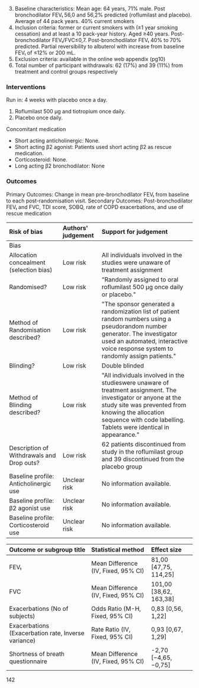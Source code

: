 3. Baseline characteristics: Mean age: 64 years, 71% male. Post bronchodilator FEV₁ 56,0 and 56,2% predicted (roflumilast and placebo). Average of 44 pack years. 40% current smokers
4. Inclusion criteria: former or current smokers with (≥1 year smoking cessation) and at least a 10 pack-year history. Aged ≥40 years. Post-bronchodilator FEV₁/FVC≤0,7. Post-bronchodilator FEV₁ 40% to 70% predicted. Partial reversibility to albuterol with increase from baseline FEV₁ of ≤12% or 200 mL.
5. Exclusion criteria: available in the online web appendix (pg10)
6. Total number of participant withdrawals: 62 (17%) and 39 (11%) from treatment and control groups respectively

### Interventions
Run in: 4 weeks with placebo once a day.
1. Roflumilast 500 μg and tiotropium once daily.
2. Placebo once daily.

Concomitant medication
- Short acting anticholinergic: None.
- Short acting β2 agonist: Patients used short acting β2 as rescue medication.
- Corticosteroid: None.
- Long acting β2 bronchodilator: None

### Outcomes
Primary Outcomes: Change in mean pre-bronchodilator FEV₁ from baseline to each post-randomisation visit.
Secondary Outcomes: Post-bronchodilator FEV₁ and FVC, TDI score, SOBQ, rate of COPD exacerbations, and use of rescue medication

| Risk of bias                                 | Authors' judgement | Support for judgement                                                                                                                                                                                                                                                                                                                                                                                     |
| :------------------------------------------- | :----------------- | :---------------------------------------------------------------------------------------------------------------------------------------------------------------------------------------------------------------------------------------------------------------------------------------------------------------------------------------------------------------------------------------- |
| Bias                                         |                    |                                                                                                                                                                                                                                                                                                                                                                                                          |
| Allocation concealment (selection bias)      | Low risk           | All individuals involved in the studies were unaware of treatment assignment                                                                                                                                                                                                                                                                                                                         |
| Randomised?                                  | Low risk           | "Randomly assigned to oral roflumilast 500 μg once daily or placebo."                                                                                                                                                                                                                                                                                                                                  |
| Method of Randomisation described?           | Low risk           | "The sponsor generated a randomization list of patient random numbers using a pseudorandom number generator. The investigator used an automated, interactive voice response system to randomly assign patients."                                                                                                                                                                                    |
| Blinding?                                    | Low risk           | Double blinded                                                                                                                                                                                                                                                                                                                                                                                         |
| Method of Blinding described?                | Low risk           | "All individuals involved in the studieswere unaware of treatment assignment. The investigator or anyone at the study site was prevented from knowing the allocation sequence with code labelling. Tablets were identical in appearance."                                                                                                                                                            |
| Description of Withdrawals and Drop outs?    | Low risk           | 62 patients discontinued from study in the roflumilast group and 39 discontinued from the placebo group                                                                                                                                                                                                                                                                                               |
| Baseline profile: Anticholinergic use        | Unclear risk       | No information available.                                                                                                                                                                                                                                                                                                                                                                          |
| Baseline profile: β2 agonist use             | Unclear risk       | No information available.                                                                                                                                                                                                                                                                                                                                                                          |
| Baseline profile: Corticosteroid use         | Unclear risk       | No information available.                                                                                                                                                                                                                                                                                                                                                                          |

| Outcome or subgroup title             | Statistical method                | Effect size                  |
| :------------------------------------ | :-------------------------------- | :--------------------------- |
| FEV₁                                  | Mean Difference (IV, Fixed, 95% CI) | 81,00 [47,75, 114,25]        |
| FVC                                   | Mean Difference (IV, Fixed, 95% CI) | 101,00 [38,62, 163,38]       |
| Exacerbations (No of subjects)        | Odds Ratio (M-H, Fixed, 95% CI)   | 0,83 [0,56, 1,22]            |
| Exacerbations (Exacerbation rate, Inverse variance) | Rate Ratio (IV, Fixed, 95% CI)    | 0,93 [0,67, 1,29]            |
| Shortness of breath questionnaire     | Mean Difference (IV, Fixed, 95% CI) | -2,70 [−4,65, −0,75]         |

<PAGE>142